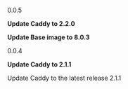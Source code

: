 0.0.5

**Update Caddy to 2.2.0**

**Update Base image to 8.0.3**

0.0.4

**Update Caddy to 2.1.1**

Update Caddy to the latest release 2.1.1
